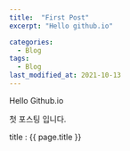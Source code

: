 ```yaml
---
title:  "First Post"
excerpt: "Hello github.io"

categories:
  - Blog
tags:
  - Blog
last_modified_at: 2021-10-13
---
```


Hello Github.io

첫 포스팅 입니다.

title : {{ page.title }}
